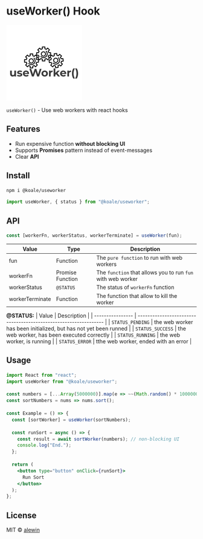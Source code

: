 # useWorker() Hook

![logo](logo.png)

`useWorker()` - Use web workers with react hooks

## Features

- Run expensive function **without blocking UI**
- Supports **Promises** pattern instead of event-messages
- Clear **API**

## Install

```bash
npm i @koale/useworker
```

```jsx
import useWorker, { status } from "@koale/useworker";
```

## API

```javascript
const [workerFn, workerStatus, workerTerminate] = useWorker(fun);
```

| Value           | Type             | Description                                                 |
| --------------- | ---------------- | ----------------------------------------------------------- |
| fun             | Function         | The `pure function` to run with web workers                 |
| workerFn        | Promise Function | The `function` that allows you to run `fun` with web worker |
| workerStatus    | `@STATUS`        | The status of `workerFn` function                           |
| workerTerminate | Function         | The function that allow to kill the worker                  |

**@STATUS:**
| Value            | Description                                                      |
| ---------------- | ---------------------------------------------------------------- |
| `STATUS_PENDING` | the web worker has been initialized, but has not yet been runned |
| `STATUS_SUCCESS` | the web worker, has been executed correctly                      |
| `STATUS_RUNNING` | the web worker, is running                                       |
| `STATUS_ERROR`   | tthe web worker, ended with an error                             |

## Usage

```jsx
import React from "react";
import useWorker from "@koale/useworker";

const numbers = [...Array(5000000)].map(e => ~~(Math.random() * 1000000));
const sortNumbers = nums => nums.sort();

const Example = () => {
  const [sortWorker] = useWorker(sortNumbers);

  const runSort = async () => {
    const result = await sortWorker(numbers); // non-blocking UI
    console.log("End.");
  };

  return (
    <button type="button" onClick={runSort}>
      Run Sort
    </button>
  );
};

```

## License

MIT © [alewin](https://github.com/alewin)
